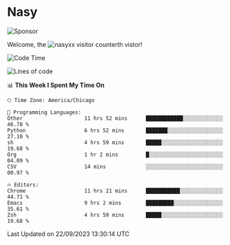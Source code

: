 # Nasy

<!--
<p align="center">
<img height="200" src="https://github-readme-stats.vercel.app/api?username=nasyxx&count_private=true&show_icons=true&theme=dracula&include_all_commits=true"/>
<img height="200" src="https://github-readme-stats.vercel.app/api/top-langs/?username=nasyxx&theme=dracula&hide=html,jupyter+notebook&count_private=true&show_icons=true"/>
</p>

  
----------------
-->

![Sponsor](https://img.shields.io/static/v1.svg?label=Sponsor&message=%E2%9D%A4&logo=GitHub&style=flat&color=pink)
 
Welcome, the ![nasyxx visitor counter](https://count.getloli.com/get/@nasyxx?theme=rule34)th vistor!
 
<!--START_SECTION:waka-->
![Code Time](http://img.shields.io/badge/Code%20Time-3%2C711%20hrs%2050%20mins-blue)

![Lines of code](https://img.shields.io/badge/From%20Hello%20World%20I%27ve%20Written-6.3%20million%20lines%20of%20code-blue)

📊 **This Week I Spent My Time On** 

```text
🕑︎ Time Zone: America/Chicago

💬 Programming Languages: 
Other                    11 hrs 52 mins      ████████████░░░░░░░░░░░░░   46.78 % 
Python                   6 hrs 52 mins       ███████░░░░░░░░░░░░░░░░░░   27.10 % 
sh                       4 hrs 59 mins       █████░░░░░░░░░░░░░░░░░░░░   19.68 % 
Org                      1 hr 2 mins         █░░░░░░░░░░░░░░░░░░░░░░░░   04.09 % 
CSV                      14 mins             ░░░░░░░░░░░░░░░░░░░░░░░░░   00.97 % 

🔥 Editors: 
Chrome                   11 hrs 21 mins      ███████████░░░░░░░░░░░░░░   44.71 % 
Emacs                    9 hrs 2 mins        █████████░░░░░░░░░░░░░░░░   35.61 % 
Zsh                      4 hrs 59 mins       █████░░░░░░░░░░░░░░░░░░░░   19.68 % 
```


 Last Updated on 22/09/2023 13:30:14 UTC
<!--END_SECTION:waka-->

<!-- ![visitors](https://visitor-badge.laobi.icu/badge?page_id=nasyxx.nasyxx) -->
